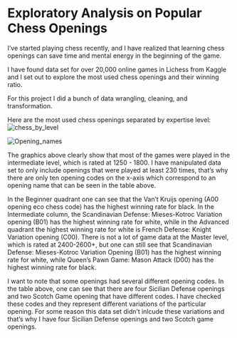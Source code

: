# Exploratory Analysis on Popular Chess Openings

I’ve started playing chess recently, and I have realized that learning chess openings can save time and mental energy in the beginning of the game. 

I have found data set for over 20,000 online games in Lichess from Kaggle and I set out to explore the most used chess openings and their winning ratio.

For this project I did a bunch of data wrangling, cleaning, and transformation.

Here are the most used chess openings separated by expertise level:![chess_by_level](https://user-images.githubusercontent.com/94130159/151088809-d111cd99-3626-4bee-bcdb-ab22a229c3f1.jpg)



![Opening_names](https://user-images.githubusercontent.com/94130159/151088709-dd522369-2b50-4bbb-8758-e8fff65566e2.jpg)


The graphics above clearly show that most of the games were played in the intermediate level, which is rated at 1250 - 1800. I have manipulated data set to only include openings that were played at least 230 times, that’s why there are only ten opening codes on the x-axis which correspond to an opening name that can be seen in the table above.


In the Beginner quadrant one can see that the Van’t Kruijs opening (A00 opening eco chess code) has the highest winning rate for black. In the Intermediate column, the Scandinavian Defense: Mieses-Kotroc Variation opening (B01) has the highest winning rate for white, while in the Advanced quadrant the highest winning rate for white is French Defense: Knight Variation opening (C00). There is not a lot of game data at the Master level, which is rated at 2400-2600+, but one can still see that Scandinavian Defense: Mieses-Kotroc Variation Opening (B01) has the highest winning rate for white, while Queen’s Pawn Game: Mason Attack (D00) has the highest winning rate for black.


I want to note that some openings had several different opening codes. In the table above, one can see that there are four Sicilian Defense openings and two Scotch Game opening that have different codes. I have checked these codes and they represent different variations of the particular opening. For some reason this data set didn’t inlcude these variations and that’s why I have four Sicilian Defense openings and two Scotch game openings.

